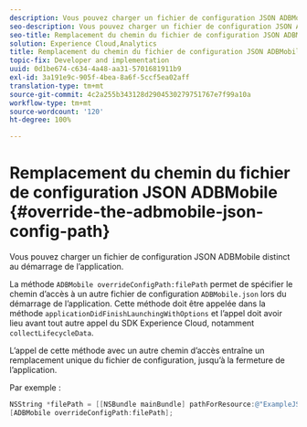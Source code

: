 ```yaml
---
description: Vous pouvez charger un fichier de configuration JSON ADBMobile distinct au démarrage de l’application.
seo-description: Vous pouvez charger un fichier de configuration JSON ADBMobile distinct au démarrage de l’application.
seo-title: Remplacement du chemin du fichier de configuration JSON ADBMobile
solution: Experience Cloud,Analytics
title: Remplacement du chemin du fichier de configuration JSON ADBMobile
topic-fix: Developer and implementation
uuid: 0d1be674-c634-4a48-aa31-5701681911b9
exl-id: 3a191e9c-905f-4bea-8a6f-5ccf5ea02aff
translation-type: tm+mt
source-git-commit: 4c2a255b343128d2904530279751767e7f99a10a
workflow-type: tm+mt
source-wordcount: '120'
ht-degree: 100%

---
```


# Remplacement du chemin du fichier de configuration JSON ADBMobile {#override-the-adbmobile-json-config-path}

Vous pouvez charger un fichier de configuration JSON ADBMobile distinct au démarrage de l’application.

La méthode `ADBMobile overrideConfigPath:filePath` permet de spécifier le chemin d’accès à un autre fichier de configuration `ADBMobile.json` lors du démarrage de l’application. Cette méthode doit être appelée dans la méthode `applicationDidFinishLaunchingWithOptions` et l’appel doit avoir lieu avant tout autre appel du SDK Experience Cloud, notamment `collectLifecycleData`.

L’appel de cette méthode avec un autre chemin d’accès entraîne un remplacement unique du fichier de configuration, jusqu’à la fermeture de l’application.

Par exemple :

```objective-c
NSString *filePath = [[NSBundle mainBundle] pathForResource:@"ExampleJSONFile" ofType:@"json"]; 
[ADBMobile overrideConfigPath:filePath];
```

